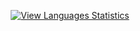 

<p align="center">
  <a href="https://github-readme-generator-tau.vercel.app/language.html?github_username=Momwhyareyouhere">
    <img src="https://img.shields.io/badge/View_Languages_Statistics-brightgreen" alt="View Languages Statistics">
  </a>
</p>
